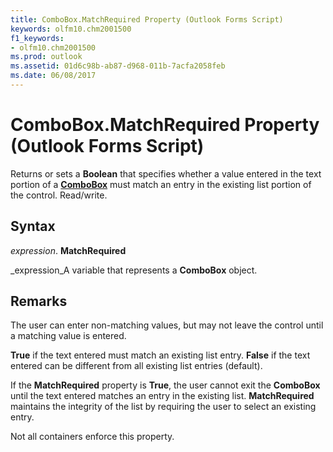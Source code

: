 ```yaml
---
title: ComboBox.MatchRequired Property (Outlook Forms Script)
keywords: olfm10.chm2001500
f1_keywords:
- olfm10.chm2001500
ms.prod: outlook
ms.assetid: 01d6c98b-ab87-d968-011b-7acfa2058feb
ms.date: 06/08/2017
---
```



# ComboBox.MatchRequired Property (Outlook Forms Script)

Returns or sets a  **Boolean** that specifies whether a value entered in the text portion of a **[ComboBox](Outlook.combobox.md)** must match an entry in the existing list portion of the control. Read/write.


## Syntax

 _expression_. **MatchRequired**

 _expression_A variable that represents a  **ComboBox** object.


## Remarks

The user can enter non-matching values, but may not leave the control until a matching value is entered.

 **True** if the text entered must match an existing list entry. **False** if the text entered can be different from all existing list entries (default).

If the  **MatchRequired** property is **True**, the user cannot exit the  **ComboBox** until the text entered matches an entry in the existing list. **MatchRequired** maintains the integrity of the list by requiring the user to select an existing entry.

Not all containers enforce this property.


